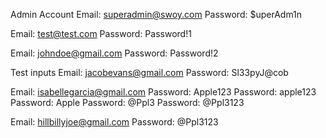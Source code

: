 Admin Account
Email: superadmin@swoy.com
Password: $uperAdm1n

Email: test@test.com
Password: Password!1

Email: johndoe@gmail.com
Password: Password!2

Test inputs
Email: jacobevans@gmail.com
Password: Sl33pyJ@cob

Email: isabellegarcia@gmail.com
Password: Apple123
Password: apple123
Password: Apple
Password: @Ppl3
Password: @Ppl3123

Email: hillbillyjoe@gmail.com
Password: @Ppl3123
